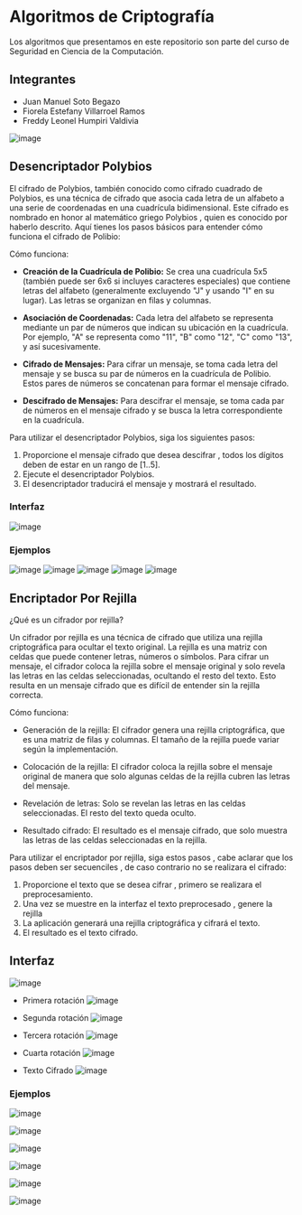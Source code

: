 # Algoritmos de Criptografía

Los algoritmos que presentamos en este repositorio son parte del curso de Seguridad en Ciencia de la Computación.

## Integrantes

- Juan Manuel Soto Begazo
- Fiorela Estefany Villarroel Ramos
- Freddy Leonel Humpiri Valdivia

![image](https://github.com/MJSoto123/Seguridad_Criptografia/assets/79772873/28557be3-eb8e-4ff6-ad90-e5320494dc36)

## Desencriptador Polybios
El cifrado de Polybios, también conocido como cifrado cuadrado de Polybios, es una técnica de cifrado que asocia cada letra de un alfabeto a una serie de coordenadas en una cuadrícula bidimensional. Este cifrado es nombrado en honor al matemático griego Polybios , quien es conocido por haberlo descrito.
Aquí tienes los pasos básicos para entender cómo funciona el cifrado de Polibio:

Cómo funciona:

- **Creación de la Cuadrícula de Polibio:** Se crea una cuadrícula 5x5 (también puede ser 6x6 si incluyes caracteres especiales) que contiene letras del alfabeto (generalmente excluyendo "J" y usando "I" en su lugar). Las letras se organizan en filas y columnas.

- **Asociación de Coordenadas:** Cada letra del alfabeto se representa mediante un par de números que indican su ubicación en la cuadrícula. Por ejemplo, "A" se representa como "11", "B" como "12", "C" como "13", y así sucesivamente.
  
- **Cifrado de Mensajes:** Para cifrar un mensaje, se toma cada letra del mensaje y se busca su par de números en la cuadrícula de Polibio. Estos pares de números se concatenan para formar el mensaje cifrado.

- **Descifrado de Mensajes:** Para descifrar el mensaje, se toma cada par de números en el mensaje cifrado y se busca la letra correspondiente en la cuadrícula.

Para utilizar el desencriptador Polybios, siga los siguientes pasos:

1. Proporcione el mensaje cifrado que desea descifrar , todos los dígitos deben de estar en un rango de [1..5].
2. Ejecute el desencriptador Polybios.
3. El desencriptador traducirá el mensaje y mostrará el resultado.

### Interfaz 

![image](https://github.com/MJSoto123/Seguridad_Criptografia/assets/79772873/a99ed249-faba-42ea-8217-ba0c068c2589)

### Ejemplos

![image](https://github.com/MJSoto123/Seguridad_Criptografia/assets/79772873/f232026e-f9b1-4e52-aebe-62b83e7b3f58)
![image](https://github.com/MJSoto123/Seguridad_Criptografia/assets/79772873/c9d86b4a-d7d6-4bc7-a884-d358d738f15d)
![image](https://github.com/MJSoto123/Seguridad_Criptografia/assets/79772873/daff8d9a-e672-4476-9f64-757d4f5bbc53)
![image](https://github.com/MJSoto123/Seguridad_Criptografia/assets/79772873/0de868f9-e3a1-426b-88dd-90c4532c75b5)
![image](https://github.com/MJSoto123/Seguridad_Criptografia/assets/79772873/287427f7-ad61-4bdb-8078-9d7be51ca066)


## Encriptador Por Rejilla

¿Qué es un cifrador por rejilla?

Un cifrador por rejilla es una técnica de cifrado que utiliza una rejilla criptográfica para ocultar el texto original. La rejilla es una matriz con celdas que puede contener letras, números o símbolos. Para cifrar un mensaje, el cifrador coloca la rejilla sobre el mensaje original y solo revela las letras en las celdas seleccionadas, ocultando el resto del texto. Esto resulta en un mensaje cifrado que es difícil de entender sin la rejilla correcta.

Cómo funciona:

- Generación de la rejilla: El cifrador genera una rejilla criptográfica, que es una matriz de filas y columnas. El tamaño de la rejilla puede variar según la implementación.

- Colocación de la rejilla: El cifrador coloca la rejilla sobre el mensaje original de manera que solo algunas celdas de la rejilla cubren las letras del mensaje.

- Revelación de letras: Solo se revelan las letras en las celdas seleccionadas. El resto del texto queda oculto.

- Resultado cifrado: El resultado es el mensaje cifrado, que solo muestra las letras de las celdas seleccionadas en la rejilla.

Para utilizar el encriptador por rejilla, siga estos pasos , cabe aclarar que los pasos deben ser secuenciles , de caso contrario no se realizara el cifrado:

1. Proporcione el texto que se desea cifrar , primero se realizara el preprocesamiento.
2. Una vez se muestre en la interfaz el texto preprocesado , genere la rejilla
3. La aplicación generará una rejilla criptográfica y cifrará el texto.
4. El resultado es el texto cifrado.

## Interfaz
![image](https://github.com/MJSoto123/Seguridad_Criptografia/assets/79772873/747d5f65-d551-4530-aa65-bf4b68e33b04)

- Primera rotación
![image](https://github.com/MJSoto123/Seguridad_Criptografia/assets/79772873/4b181a76-29de-4f28-83ac-a50702cd114e)

- Segunda rotación
![image](https://github.com/MJSoto123/Seguridad_Criptografia/assets/79772873/09cafd94-bbee-40c5-95ce-bcedcdf55cc6)

- Tercera rotación
![image](https://github.com/MJSoto123/Seguridad_Criptografia/assets/79772873/3c01fa9a-bc4c-4bfa-9126-77c373a6bda3)

- Cuarta rotación 
![image](https://github.com/MJSoto123/Seguridad_Criptografia/assets/79772873/5b0faa40-6516-4801-8d68-446d5fa18555)

- Texto Cifrado
![image](https://github.com/MJSoto123/Seguridad_Criptografia/assets/79772873/585dcdd0-b93f-44a7-a624-ec3dca3f793a)

### Ejemplos

![image](https://github.com/MJSoto123/Seguridad_Criptografia/assets/79772873/ffe1aa3a-ad10-47b3-a52a-5a32fa430cac)

![image](https://github.com/MJSoto123/Seguridad_Criptografia/assets/79772873/4d8f734c-cdbe-43b5-bb02-94ad2d74f0c1)

![image](https://github.com/MJSoto123/Seguridad_Criptografia/assets/79772873/ade0aa79-b923-457e-bb0a-3836dea60083)

![image](https://github.com/MJSoto123/Seguridad_Criptografia/assets/79772873/6fac4f51-2d62-453f-8f25-a7b3f393eb8d)

![image](https://github.com/MJSoto123/Seguridad_Criptografia/assets/79772873/efa688bf-dd69-4769-a39d-83ed89a35183)

![image](https://github.com/MJSoto123/Seguridad_Criptografia/assets/79772873/e87a698b-fdbf-432b-bffa-94055f6de44c)

